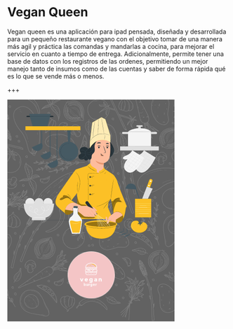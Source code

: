 # Vegan Queen

Vegan queen es una aplicación para ipad pensada, diseñada y desarrollada para un pequeño restaurante vegano con el objetivo tomar de una manera más agil y práctica las comandas y mandarlas a cocina, para mejorar el servicio en cuanto a tiempo de entrega.
Adicionalmente, permite tener una base de datos con los registros de las ordenes, permitiendo un mejor manejo tanto de insumos como de las cuentas y saber de forma rápida qué es lo que se vende más o menos.


+++

![image.png](src/components/assets/img/principal.png)
